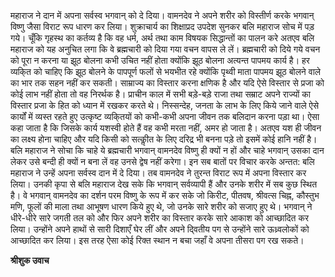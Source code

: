 महाराज ने दान में अपना सर्वस्व भगवान् को दे दिया। वामनदेव ने अपने शरीर को विस्तीर्ण करके भगवान् विष्णु जैसा विराट रूप धारण कर लिया। शुक्राचार्य का शिक्षाप्रद उपदेश सुनकर बलि महाराज सोच में पड़ गये। चूँकि गृहस्थ का कर्तव्य है कि वह धर्म, अर्थ तथा काम विषयक सिद्धान्तों का पालन करे अतएव बलि महाराज को यह अनुचित लगा कि वे ब्रह्मचारी को दिया गया वचन वापस ले लें। ब्रह्मचारी को दिये गये वचन को पूरा न करना या झूठ बोलना कभी उचित नहीं होता क्योंकि झूठ बोलना अत्यन्त पापमय कार्य है। हर व्यकि्त को चाहिए कि झूठ बोलने के पापपूर्ण फलों से भयभीत रहे क्योंकि पृथ्वी माता पापमय झूठ बोलने वाले का भार तक सहन नहीं कर सकती। साम्राज्य का विस्तार करना क्षणिक है और यदि ऐसे विस्तार से प्रजा को कोई लाभ नहीं होता तो वह निरर्थक है। प्राचीन काल में सभी बड़े-बड़े राजा तथा सम्राट अपने राज्यों का विस्तार प्रजा के हित को ध्यान में रखकर करते थे। निस्सन्देह, जनता के लाभ के लिए किये जाने वाले ऐसे कार्यों में व्यस्त रहते हुए उत्कृष्ट व्यकि्तयों को कभी-कभी अपना जीवन तक बलिदान करना पड़ा था। ऐसा कहा जाता है कि जिसके कार्य यशस्वी होते हैं वह कभी मरता नहीं, अमर हो जाता है। अतएव यश ही जीवन का लक्ष्य होना चाहिए और यदि किसी को सत्कीॢत के लिए दरिद्र भी बनना पड़े तो इसमें कोई हानि नहीं है। बलि महाराज ने सोचा कि चाहे ये ब्रह्मचारी भगवान् वामनदेव विष्णु ही क्यों न हों और चाहे भगवान् उसका दान लेकर उसे बन्दी ही क्यों न बना लें वह उनसे द्वेष नहीं करेगा। इन सब बातों पर विचार करके अन्तत: बलि महाराज ने उन्हें अपना सर्वस्व दान में दे दिया। तब वामनदेव ने तुरन्त विराट रूप में अपना विस्तार कर लिया। उनकी कृपा से बलि महाराज देख सके कि भगवान् सर्वव्यापी हैं और उनके शरीर में सब कुछ स्थित है। वे भगवान् वामनदेव का दर्शन परम विष्णु के रूप में कर सके जो किरीट, पीतवष, श्रीवत्स चिह्न, कौस्तुभ मणि, फूलों की माला तथा आभूषण धारण किये हुए थे, जो उनके सारे शरीर को सजाए हुए थे। भगवान् ने धीरे-धीरे सारे जगती तल को और फिर अपने शरीर का विस्तार करके सारे आकाश को आच्छादित कर लिया। उन्होंने अपने हाथों से सारी दिशाएँ घेर लीं और अपने दि्वतीय पग से उन्होंने सारे ऊध्र्वलोकों को आच्छादित कर लिया। इस तरह ऐसा कोई रिक्त स्थान न बचा जहाँ वे अपना तीसरा पग रख सकते।  

**श्रीशुक उवाच** 